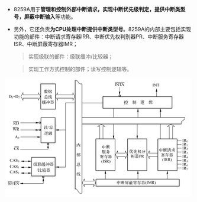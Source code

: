  

- 8259A用于**管理和控制外部中断请求，实现中断优先级判定，提供中断类型号，屏蔽中断输入**等功能。

- 另外，它还负责**为CPU处理中断提供中断类型号**。8259A的内部主要包括实现功能的部件：中断请求寄存器IRR、中断优先权判别器PR、中断服务寄存器ISR、中断屏蔽寄存器IMR；

  > 实现级联的部件：级联缓冲/比较器；

  > 实现工作方式控制的部件；读写控制逻辑等。

<img src=".\image\8259A.png" alt="8259A" style="zoom:80%;" />